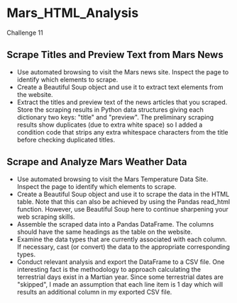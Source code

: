 # Mars_HTML_Analysis
Challenge 11
## Scrape Titles and Preview Text from Mars News
- Use automated browsing to visit the Mars news site. Inspect the page to identify which elements to scrape.
- Create a Beautiful Soup object and use it to extract text elements from the website.
- Extract the titles and preview text of the news articles that you scraped. Store the scraping results in Python data structures giving each dictionary two keys: "title" and "preview". The preliminary scraping results show duplicates (due to extra white space) so I added a condition code that strips any extra whitespace characters from the title before checking duplicated titles.
## Scrape and Analyze Mars Weather Data
- Use automated browsing to visit the Mars Temperature Data Site. Inspect the page to identify which elements to scrape.
- Create a Beautiful Soup object and use it to scrape the data in the HTML table. Note that this can also be achieved by using the Pandas read_html function. However, use Beautiful Soup here to continue sharpening your web scraping skills.
- Assemble the scraped data into a Pandas DataFrame. The columns should have the same headings as the table on the website.
- Examine the data types that are currently associated with each column. If necessary, cast (or convert) the data to the appropriate corresponding types.
- Conduct relevant analysis and export the DataFrame to a CSV file. One interesting fact is the methodology to approach calculating the terrestrial days exist in a Martian year. Since some terrestrial dates are "skipped", I made an assumption that each line item is 1 day which will results an additional column in my exported CSV file.
